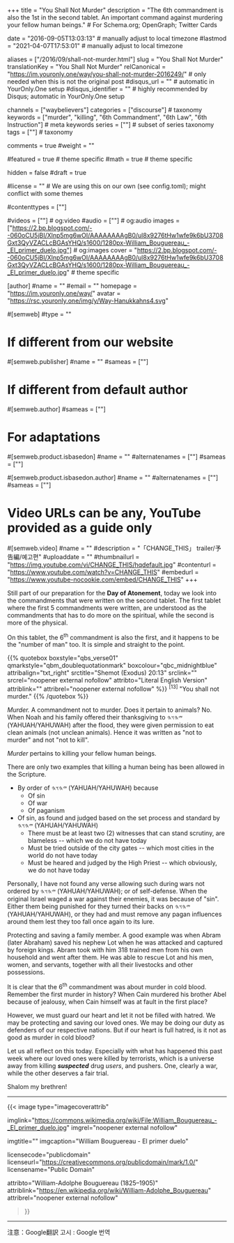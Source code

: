 +++
title = "You Shall Not Murder"
description = "The 6th commandment is also the 1st in the second tablet. An important command against murdering your fellow human beings."  # For Schema.org; OpenGraph; Twitter Cards

date = "2016-09-05T13:03:13"                          # manually adjust to local timezone
#lastmod = "2021-04-07T17:53:01"                 # manually adjust to local timezone

aliases = ["/2016/09/shall-not-murder.html"]
slug = "You Shall Not Murder"
translationKey = "You Shall Not Murder"
relCanonical = "https://im.youronly.one/way/you-shall-not-murder-2016249/"                           # only needed when this is not the original post
#disqus_url = ""                                                    # automatic in YourOnly.One setup
#disqus_identifier = ""                                             # highly recommended by Disqus; automatic in YourOnly.One setup

channels = ["waybelievers"]
categories = ["discourse"]                           # taxonomy
keywords = ["murder", "killing", "6th Commandment", "6th Law", "6th Instruction"]                             # meta keywords
series = [""]                               # subset of series taxonomy
tags = [""]                                 # taxonomy

comments = true
#weight = ""

#featured = true                              # theme specific
#math = true                                  # theme specific

hidden = false
#draft = true

#license = ""                                 # We are using this on our own (see config.toml); might conflict with some themes

#contenttypes = [""]

#videos = [""]                                # og:video
#audio = [""]                                 # og:audio
images = ["https://2.bp.blogspot.com/--060oCU5jBI/Xlnp5mg6wOI/AAAAAAAAgB0/ul8x9276tHw1wfe9k6bU3708Gxt3QyVZACLcBGAsYHQ/s1600/1280px-William_Bouguereau_-_El_primer_duelo.jpg"]    # og:images
cover = "https://2.bp.blogspot.com/--060oCU5jBI/Xlnp5mg6wOI/AAAAAAAAgB0/ul8x9276tHw1wfe9k6bU3708Gxt3QyVZACLcBGAsYHQ/s1600/1280px-William_Bouguereau_-_El_primer_duelo.jpg"       # theme specific

[author]
#name = ""
#email = ""
homepage = "https://im.youronly.one/way/"
avatar = "https://rsc.youronly.one/img/y/Way-Hanukkahns4.svg"

#[semweb]
#type = ""

# If different from our website
#[semweb.publisher]
#name = ""
#sameas = [""]

# If different from default author
#[semweb.author]
#sameas = [""]

# For adaptations
#[semweb.product.isbasedon]
#name = ""
#alternatenames = [""]
#sameas = [""]

#[semweb.product.isbasedon.author]
#name = ""
#alternatenames = [""]
#sameas = [""]

# Video URLs can be any, YouTube provided as a guide only
#[semweb.video]
#name = ""
#description = "「CHANGE_THIS」 trailer/予告編/예고편"
#uploaddate = ""
#thumbnailurl = "https://img.youtube.com/vi/CHANGE_THIS/hqdefault.jpg"
#contenturl = "https://www.youtube.com/watch?v=CHANGE_THIS"
#embedurl = "https://www.youtube-nocookie.com/embed/CHANGE_THIS"
+++

Still part of our preparation for the **Day of Atonement**, today we look into the commandments that were written on the second tablet. The first tablet where the first 5 commandments were written, are understood as the commandments that has to do more on the spiritual, while the second is more of the physical.

On this tablet, the 6<sup>th</sup> commandment is also the first, and it happens to be the "number of man" too. It is simple and straight to the point.

<!--more-->

{{% quotebox boxstyle="qbs_verse01" qmarkstyle="qbm_doublequotationmark" boxcolour="qbc_midnightblue" attribalign="txt_right" srctitle="Shemot (Exodus) 20:13" srclink="" srcrel="noopener external nofollow" attribto="Literal English Version" attriblink="" attribrel="noopener external nofollow" %}}
<sup>[13]</sup> "You shall not murder."
{{% /quotebox %}}

*Murder.* A commandment not to murder. Does it pertain to animals? No. When Noah and his family offered their thanksgiving to <bdo dir="rtl" lang="hbo-Hebr">𐤉𐤄𐤅𐤄</bdo> (YAHUAH/YAHUWAH) after the flood, they were given permission to eat clean animals (not unclean animals). Hence it was written as "not to murder" and not "not to kill".

*Murder* pertains to killing your fellow human beings.

There are only two examples that killing a human being has been allowed in the Scripture.
<ul class="custom_liststyle checkmark list-red">
  <li>By order of <bdo dir="rtl" lang="hbo-Hebr">𐤉𐤄𐤅𐤄</bdo> (YAHUAH/YAHUWAH) because
    <ul class="custom_liststyle omark-black list-red">
      <li>Of sin</li>
      <li>Of war</li>
      <li>Of paganism</li>
    </ul>
  </li>
  <li>Of sin, as found and judged based on the set process and standard by <bdo dir="rtl" lang="hbo-Hebr">𐤉𐤄𐤅𐤄</bdo> (YAHUAH/YAHUWAH)
    <ul class="custom_liststyle checkmark-heavy list-green">
      <li>There must be at least two (2) witnesses that can stand scrutiny, are blameless -- which we do not have today</li>
      <li>Must be tried outside of the city gates -- which most cities in the world do not have today</li>
      <li>Must be heared and judged by the High Priest -- which obviously, we do not have today</li>
    </ul>
  </li>
</ul>

Personally, I have not found any verse allowing such during wars not ordered by <bdo dir="rtl" lang="hbo-Hebr">𐤉𐤄𐤅𐤄</bdo> (YAHUAH/YAHUWAH); or of self-defense. When the original Israel waged a war against their enemies, it was because of "sin". Either them being punished for they turned their backs on <bdo dir="rtl" lang="hbo-Hebr">𐤉𐤄𐤅𐤄</bdo> (YAHUAH/YAHUWAH), or they had and must remove any pagan influences around them lest they too fall once again to its lure.

Protecting and saving a family member. A good example was when Abram (later Abraham) saved his nephew Lot when he was attacked and captured by foreign kings. Abram took with him 318 trained men from his own household and went after them. He was able to rescue Lot and his men, women, and servants, together with all their livestocks and other possessions.

It is clear that the 6<sup>th</sup> commandment was about murder in cold blood. Remember the first murder in history? When Cain murdered his brother Abel because of jealousy, when Cain himself was at fault in the first place?

However, we must guard our heart and let it not be filled with hatred. We may be protecting and saving our loved ones. We may be doing our duty as defenders of our respective nations. But if our heart is full hatred, is it not as good as murder in cold blood?

Let us all reflect on this today. Especially with what has happened this past week where our loved ones were killed by terrorists, which is a universe away from killing ***suspected*** drug *users*, and pushers. One, clearly a war, while the other deserves a fair trial.

Shalom my brethren!

-------

{{< image
  type="imagecoverattrib"

  imglink="https://commons.wikimedia.org/wiki/File:William_Bouguereau_-_El_primer_duelo.jpg"
  imgrel="noopener external nofollow"

  imgtitle=""
  imgcaption="William Bouguereau - El primer duelo"

  licensecode="publicdomain"
  licenseurl="https://creativecommons.org/publicdomain/mark/1.0/"
  licensename="Public Domain"

  attribto="William-Adolphe Bouguereau (1825–1905)"
  attriblink="https://en.wikipedia.org/wiki/William-Adolphe_Bouguereau"
  attribrel="noopener external nofollow"
>}}

-------

注意：Google翻訳
고시 : Google 번역
